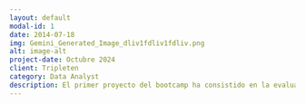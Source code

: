 ```yaml
---
layout: default
modal-id: 1
date: 2014-07-18
img: Gemini_Generated_Image_dliv1fdliv1fdliv.png
alt: image-alt
project-date: Octubre 2024
client: Tripleten
category: Data Analyst
description: El primer proyecto del bootcamp ha consistido en la evaluación de la calidad de datos. Se ha centrado en el análisis profundo de las características de los datos para su modificación.  El lenguaje utilizado ha sido python, sin importar librerías y utilizando el motro jupyter notebook. Da click
---
```

